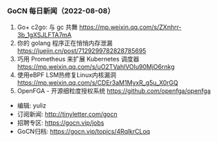 ### GoCN 每日新闻（2022-08-08）

1. Go+ c2go: 与 gc 共舞 https://mp.weixin.qq.com/s/ZXnhrr-3b_1gXSJLFTA7mA
2. 你的 golang 程序正在悄悄内存泄漏 https://juejin.cn/post/7129299782828785695
3. 巧用 Prometheus 来扩展 Kubernetes 调度器 https://mp.weixin.qq.com/s/uO2TVahlVOIu90MjO6rnkg
4. 使用eBPF LSM热修复Linux内核漏洞 https://mp.weixin.qq.com/s/CDEr3aM1MyxR_g5u_X0rGQ
5. OpenFGA - 开源细粒度授权系统 https://github.com/openfga/openfga

* 编辑: yuliz
* 订阅新闻: http://tinyletter.com/gocn
* 招聘专区: https://gocn.vip/jobs
* GoCN归档: https://gocn.vip/topics/4RqlkrCLoq
